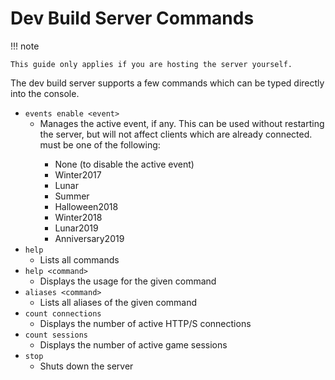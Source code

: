 # Dev Build Server Commands

!!! note

    This guide only applies if you are hosting the server yourself.

The dev build server supports a few commands which can be typed directly into the console.

- `events enable <event>`
    - Manages the active event, if any. This can be used without restarting the server, but will not affect clients which are already connected. <event> must be one of the following:
        - None (to disable the active event)
        - Winter2017
        - Lunar
        - Summer
        - Halloween2018
        - Winter2018
        - Lunar2019
        - Anniversary2019
- `help`
    - Lists all commands
- `help <command>`
    - Displays the usage for the given command
- `aliases <command>`
    - Lists all aliases of the given command
- `count connections`
    - Displays the number of active HTTP/S connections
- `count sessions`
    - Displays the number of active game sessions
- `stop`
    - Shuts down the server
